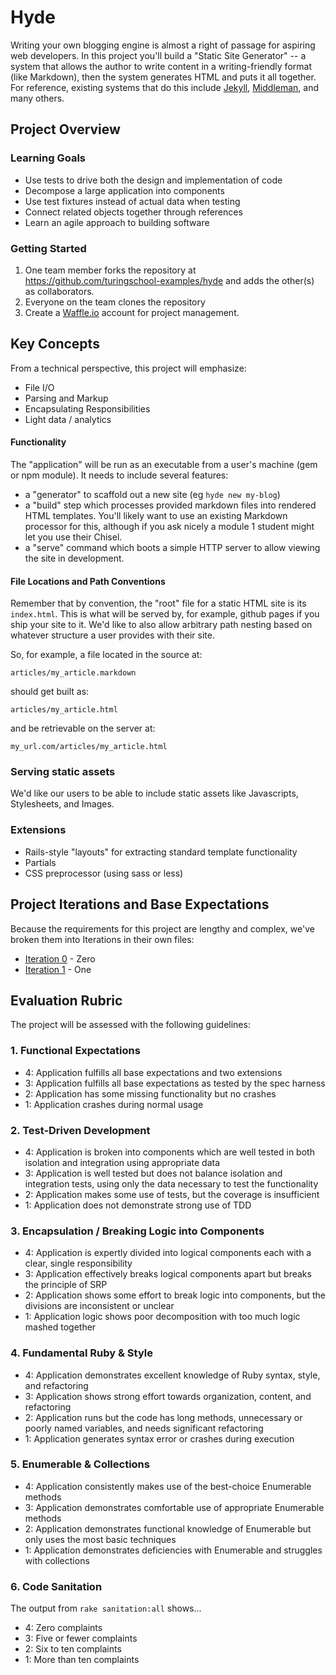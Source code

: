 # Hyde

Writing your own blogging engine is almost a right of passage for aspiring web developers. In this project you'll build a "Static Site Generator" -- a system that allows the author to write content in a writing-friendly format (like Markdown), then the system generates HTML and puts it all together. For reference, existing systems that do this include [Jekyll](https://jekyllrb.com/), [Middleman](https://middlemanapp.com/), and many others.

## Project Overview

### Learning Goals

* Use tests to drive both the design and implementation of code
* Decompose a large application into components
* Use test fixtures instead of actual data when testing
* Connect related objects together through references
* Learn an agile approach to building software

### Getting Started

1. One team member forks the repository at https://github.com/turingschool-examples/hyde and adds the other(s) as collaborators.
2. Everyone on the team clones the repository
3. Create a [Waffle.io](http://waffle.io) account for project management.

## Key Concepts

From a technical perspective, this project will emphasize:

* File I/O
* Parsing and Markup
* Encapsulating Responsibilities
* Light data / analytics

#### Functionality

The "application" will be run as an executable from a user's machine (gem or npm module). It needs to include several features:

* a "generator" to scaffold out a new site (eg `hyde new my-blog`)
* a "build" step which processes provided markdown files into rendered HTML templates. You'll likely want to use an existing Markdown processor for this, although if you ask nicely a module 1 student might let you use their Chisel.
* a "serve" command which boots a simple HTTP server to allow viewing the site in development.

#### File Locations and Path Conventions

Remember that by convention, the "root" file for a static HTML site is its `index.html`. This is what will be served by, for example, github pages if you ship your site to it. We'd like to also allow arbitrary path nesting based on whatever structure a user provides with their site.

So, for example, a file located in the source at:

`articles/my_article.markdown`

should get built as:

`articles/my_article.html`

and be retrievable on the server at:

`my_url.com/articles/my_article.html`

### Serving static assets

We'd like our users to be able to include static assets like Javascripts, Stylesheets, and Images.

### Extensions

* Rails-style "layouts" for extracting standard template functionality
* Partials
* CSS preprocessor (using sass or less)



## Project Iterations and Base Expectations

Because the requirements for this project are lengthy and complex, we've broken
them into Iterations in their own files:

* [Iteration 0](iteration_0.markdown) - Zero
* [Iteration 1](iteration_1.markdown) - One

## Evaluation Rubric

The project will be assessed with the following guidelines:

### 1. Functional Expectations

* 4: Application fulfills all base expectations and two extensions
* 3: Application fulfills all base expectations as tested by the spec harness
* 2: Application has some missing functionality but no crashes
* 1: Application crashes during normal usage

### 2. Test-Driven Development

* 4: Application is broken into components which are well tested in both isolation and integration using appropriate data
* 3: Application is well tested but does not balance isolation and integration tests, using only the data necessary to test the functionality
* 2: Application makes some use of tests, but the coverage is insufficient
* 1: Application does not demonstrate strong use of TDD

### 3. Encapsulation / Breaking Logic into Components

* 4: Application is expertly divided into logical components each with a clear, single responsibility
* 3: Application effectively breaks logical components apart but breaks the principle of SRP
* 2: Application shows some effort to break logic into components, but the divisions are inconsistent or unclear
* 1: Application logic shows poor decomposition with too much logic mashed together

### 4. Fundamental Ruby & Style

* 4:  Application demonstrates excellent knowledge of Ruby syntax, style, and refactoring
* 3:  Application shows strong effort towards organization, content, and refactoring
* 2:  Application runs but the code has long methods, unnecessary or poorly named variables, and needs significant refactoring
* 1:  Application generates syntax error or crashes during execution

### 5. Enumerable & Collections

* 4: Application consistently makes use of the best-choice Enumerable methods
* 3: Application demonstrates comfortable use of appropriate Enumerable methods
* 2: Application demonstrates functional knowledge of Enumerable but only uses the most basic techniques
* 1: Application demonstrates deficiencies with Enumerable and struggles with collections

### 6. Code Sanitation

The output from `rake sanitation:all` shows...

* 4: Zero complaints
* 3: Five or fewer complaints
* 2: Six to ten complaints
* 1: More than ten complaints
